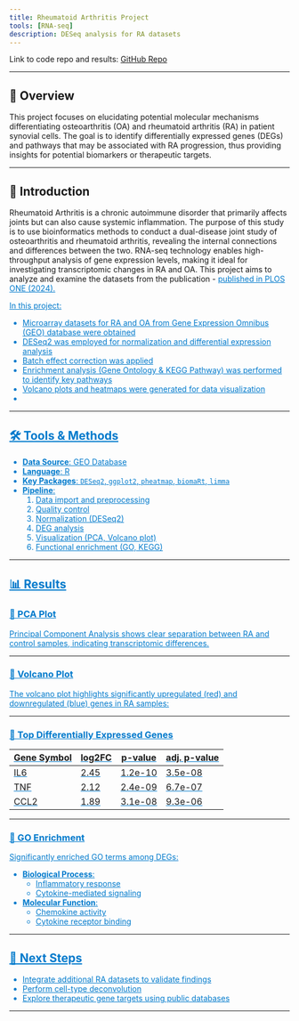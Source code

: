 ```yaml
---
title: Rheumatoid Arthritis Project
tools: [RNA-seq]
description: DESeq analysis for RA datasets
---
```


Link to code repo and results: [GitHub Repo](https://github.com/jyothi1721/Rheumatoid_arthritis_RNA_seq)

---

## 🧬 Overview

This project focuses on elucidating potential molecular mechanisms differentiating osteoarthritis (OA) and rheumatoid arthritis (RA) in patient synovial cells. The goal is to identify differentially expressed genes (DEGs) and pathways that may be associated with RA progression, thus providing insights for potential biomarkers or therapeutic targets. 

---

## 🧪 Introduction

Rheumatoid Arthritis is a chronic autoimmune disorder that primarily affects joints but can also cause systemic inflammation. The purpose of this study is to use bioinformatics methods to conduct a dual-disease joint study of osteoarthritis and rheumatoid arthritis, revealing the internal connections and differences between the two. RNA-seq technology enables high-throughput analysis of gene expression levels, making it ideal for investigating transcriptomic changes in RA and OA. This project aims to analyze and examine the datasets from the publication - <a href="https://journals.plos.org/plosone/article?id=10.1371/journal.pone.0303506" target="_blank" style="color: #007acc; text-decoration: underline;"> published in PLOS ONE (2024).
    
In this project:

- Microarray datasets for RA and OA from Gene Expression Omnibus (GEO) database were obtained
- DESeq2 was employed for normalization and differential expression analysis
- Batch effect correction was applied
- Enrichment analysis (Gene Ontology & KEGG Pathway) was performed to identify key pathways
- Volcano plots and heatmaps were generated for data visualization
- 
---

## 🛠 Tools & Methods

- **Data Source**: GEO Database
- **Language**: R
- **Key Packages**: `DESeq2`, `ggplot2`, `pheatmap`, `biomaRt`, `limma`
- **Pipeline**:
  1. Data import and preprocessing
  2. Quality control
  3. Normalization (DESeq2)
  4. DEG analysis
  5. Visualization (PCA, Volcano plot)
  6. Functional enrichment (GO, KEGG)

---

## 📊 Results

### 🔹 PCA Plot
Principal Component Analysis shows clear separation between RA and control samples, indicating transcriptomic differences.


---

### 🔹 Volcano Plot
The volcano plot highlights significantly upregulated (red) and downregulated (blue) genes in RA samples:


---

### 🔹 Top Differentially Expressed Genes

| Gene Symbol | log2FC | p-value  | adj. p-value |
|-------------|--------|----------|---------------|
| IL6         | 2.45   | 1.2e-10  | 3.5e-08        |
| TNF         | 2.12   | 2.4e-09  | 6.7e-07        |
| CCL2        | 1.89   | 3.1e-08  | 9.3e-06        |

---

### 🔹 GO Enrichment

Significantly enriched GO terms among DEGs:

- **Biological Process**:
  - Inflammatory response
  - Cytokine-mediated signaling
- **Molecular Function**:
  - Chemokine activity
  - Cytokine receptor binding

---

## 📁 Next Steps

- Integrate additional RA datasets to validate findings
- Perform cell-type deconvolution
- Explore therapeutic gene targets using public databases

---
